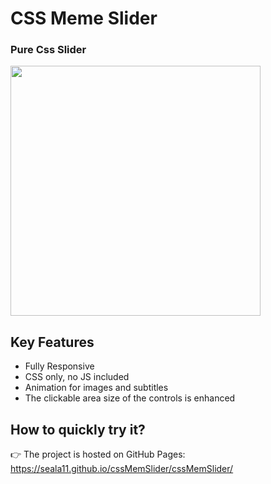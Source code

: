 # CSS Meme Slider

### Pure Css Slider

<img src="https://user-images.githubusercontent.com/77016227/168327116-360a29cd-71df-4811-a9a4-af96f90b98a0.png" width="400" />

## Key Features

- Fully Responsive
- CSS only, no JS included
- Animation for images and subtitles
- The clickable area size of the controls is enhanced

## How to quickly try it?

👉 The project is hosted on GitHub Pages: https://seala11.github.io/cssMemSlider/cssMemSlider/